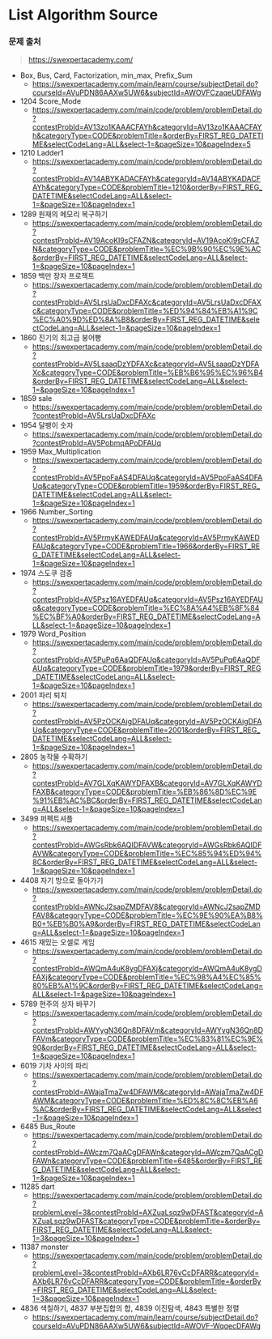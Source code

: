 # List Algorithm Source

### 문제 출처

> https://swexpertacademy.com/



* Box, Bus, Card, Factorization, min_max, Prefix_Sum
  * https://swexpertacademy.com/main/learn/course/subjectDetail.do?courseId=AVuPDN86AAXw5UW6&subjectId=AWOVFCzaqeUDFAWg
* 1204 Score_Mode
  * https://swexpertacademy.com/main/code/problem/problemDetail.do?contestProbId=AV13zo1KAAACFAYh&categoryId=AV13zo1KAAACFAYh&categoryType=CODE&problemTitle=&orderBy=FIRST_REG_DATETIME&selectCodeLang=ALL&select-1=&pageSize=10&pageIndex=5
* 1210 Ladder1
  * https://swexpertacademy.com/main/code/problem/problemDetail.do?contestProbId=AV14ABYKADACFAYh&categoryId=AV14ABYKADACFAYh&categoryType=CODE&problemTitle=1210&orderBy=FIRST_REG_DATETIME&selectCodeLang=ALL&select-1=&pageSize=10&pageIndex=1
* 1289 원재의 메모리 복구하기
  * https://swexpertacademy.com/main/code/problem/problemDetail.do?contestProbId=AV19AcoKI9sCFAZN&categoryId=AV19AcoKI9sCFAZN&categoryType=CODE&problemTitle=%EC%9B%90%EC%9E%AC&orderBy=FIRST_REG_DATETIME&selectCodeLang=ALL&select-1=&pageSize=10&pageIndex=1
* 1859 백만 장자 프로젝트
  * https://swexpertacademy.com/main/code/problem/problemDetail.do?contestProbId=AV5LrsUaDxcDFAXc&categoryId=AV5LrsUaDxcDFAXc&categoryType=CODE&problemTitle=%ED%94%84%EB%A1%9C%EC%A0%9D%ED%8A%B8&orderBy=FIRST_REG_DATETIME&selectCodeLang=ALL&select-1=&pageSize=10&pageIndex=1
* 1860 진기의 최고급 붕어빵
  * https://swexpertacademy.com/main/code/problem/problemDetail.do?contestProbId=AV5LsaaqDzYDFAXc&categoryId=AV5LsaaqDzYDFAXc&categoryType=CODE&problemTitle=%EB%B6%95%EC%96%B4&orderBy=FIRST_REG_DATETIME&selectCodeLang=ALL&select-1=&pageSize=10&pageIndex=1
* 1859 sale
  * https://swexpertacademy.com/main/code/problem/problemDetail.do?contestProbId=AV5LrsUaDxcDFAXc
* 1954 달팽이 숫자
  * https://swexpertacademy.com/main/code/problem/problemDetail.do?contestProbId=AV5PobmqAPoDFAUq
* 1959 Max_Multiplication
  * https://swexpertacademy.com/main/code/problem/problemDetail.do?contestProbId=AV5PpoFaAS4DFAUq&categoryId=AV5PpoFaAS4DFAUq&categoryType=CODE&problemTitle=1959&orderBy=FIRST_REG_DATETIME&selectCodeLang=ALL&select-1=&pageSize=10&pageIndex=1
* 1966 Number_Sorting
  * https://swexpertacademy.com/main/code/problem/problemDetail.do?contestProbId=AV5PrmyKAWEDFAUq&categoryId=AV5PrmyKAWEDFAUq&categoryType=CODE&problemTitle=1966&orderBy=FIRST_REG_DATETIME&selectCodeLang=ALL&select-1=&pageSize=10&pageIndex=1
* 1974 스도쿠 검증
  * https://swexpertacademy.com/main/code/problem/problemDetail.do?contestProbId=AV5Psz16AYEDFAUq&categoryId=AV5Psz16AYEDFAUq&categoryType=CODE&problemTitle=%EC%8A%A4%EB%8F%84%EC%BF%A0&orderBy=FIRST_REG_DATETIME&selectCodeLang=ALL&select-1=&pageSize=10&pageIndex=1
* 1979 Word_Position
  * https://swexpertacademy.com/main/code/problem/problemDetail.do?contestProbId=AV5PuPq6AaQDFAUq&categoryId=AV5PuPq6AaQDFAUq&categoryType=CODE&problemTitle=1979&orderBy=FIRST_REG_DATETIME&selectCodeLang=ALL&select-1=&pageSize=10&pageIndex=1
* 2001 파리 퇴치
  * https://swexpertacademy.com/main/code/problem/problemDetail.do?contestProbId=AV5PzOCKAigDFAUq&categoryId=AV5PzOCKAigDFAUq&categoryType=CODE&problemTitle=2001&orderBy=FIRST_REG_DATETIME&selectCodeLang=ALL&select-1=&pageSize=10&pageIndex=1
* 2805 농작물 수확하기
  * https://swexpertacademy.com/main/code/problem/problemDetail.do?contestProbId=AV7GLXqKAWYDFAXB&categoryId=AV7GLXqKAWYDFAXB&categoryType=CODE&problemTitle=%EB%86%8D%EC%9E%91%EB%AC%BC&orderBy=FIRST_REG_DATETIME&selectCodeLang=ALL&select-1=&pageSize=10&pageIndex=1
* 3499 퍼펙트셔플
  * https://swexpertacademy.com/main/code/problem/problemDetail.do?contestProbId=AWGsRbk6AQIDFAVW&categoryId=AWGsRbk6AQIDFAVW&categoryType=CODE&problemTitle=%EC%85%94%ED%94%8C&orderBy=FIRST_REG_DATETIME&selectCodeLang=ALL&select-1=&pageSize=10&pageIndex=1
* 4408 자기 방으로 돌아가기
  * https://swexpertacademy.com/main/code/problem/problemDetail.do?contestProbId=AWNcJ2sapZMDFAV8&categoryId=AWNcJ2sapZMDFAV8&categoryType=CODE&problemTitle=%EC%9E%90%EA%B8%B0+%EB%B0%A9&orderBy=FIRST_REG_DATETIME&selectCodeLang=ALL&select-1=&pageSize=10&pageIndex=1
* 4615 재밌는 오셀로 게임
  * https://swexpertacademy.com/main/code/problem/problemDetail.do?contestProbId=AWQmA4uK8ygDFAXj&categoryId=AWQmA4uK8ygDFAXj&categoryType=CODE&problemTitle=%EC%98%A4%EC%85%80%EB%A1%9C&orderBy=FIRST_REG_DATETIME&selectCodeLang=ALL&select-1=&pageSize=10&pageIndex=1
* 5789 현주의 상자 바꾸기
  * https://swexpertacademy.com/main/code/problem/problemDetail.do?contestProbId=AWYygN36Qn8DFAVm&categoryId=AWYygN36Qn8DFAVm&categoryType=CODE&problemTitle=%EC%83%81%EC%9E%90&orderBy=FIRST_REG_DATETIME&selectCodeLang=ALL&select-1=&pageSize=10&pageIndex=1
* 6019 기차 사이의 파리
  * https://swexpertacademy.com/main/code/problem/problemDetail.do?contestProbId=AWajaTmaZw4DFAWM&categoryId=AWajaTmaZw4DFAWM&categoryType=CODE&problemTitle=%ED%8C%8C%EB%A6%AC&orderBy=FIRST_REG_DATETIME&selectCodeLang=ALL&select-1=&pageSize=10&pageIndex=1
* 6485 Bus_Route
  * https://swexpertacademy.com/main/code/problem/problemDetail.do?contestProbId=AWczm7QaACgDFAWn&categoryId=AWczm7QaACgDFAWn&categoryType=CODE&problemTitle=6485&orderBy=FIRST_REG_DATETIME&selectCodeLang=ALL&select-1=&pageSize=10&pageIndex=1
* 11285 dart
  * https://swexpertacademy.com/main/code/problem/problemDetail.do?problemLevel=3&contestProbId=AXZuaLsqz9wDFAST&categoryId=AXZuaLsqz9wDFAST&categoryType=CODE&problemTitle=&orderBy=FIRST_REG_DATETIME&selectCodeLang=ALL&select-1=3&pageSize=10&pageIndex=1
* 11387 monster
  * https://swexpertacademy.com/main/code/problem/problemDetail.do?problemLevel=3&contestProbId=AXb6LR76vCcDFARR&categoryId=AXb6LR76vCcDFARR&categoryType=CODE&problemTitle=&orderBy=FIRST_REG_DATETIME&selectCodeLang=ALL&select-1=3&pageSize=10&pageIndex=1
* 4836 색칠하기, 4837 부분집합의 합, 4839 이진탐색, 4843 특별한 정렬
  * https://swexpertacademy.com/main/learn/course/subjectDetail.do?courseId=AVuPDN86AAXw5UW6&subjectId=AWOVF-WqqecDFAWg